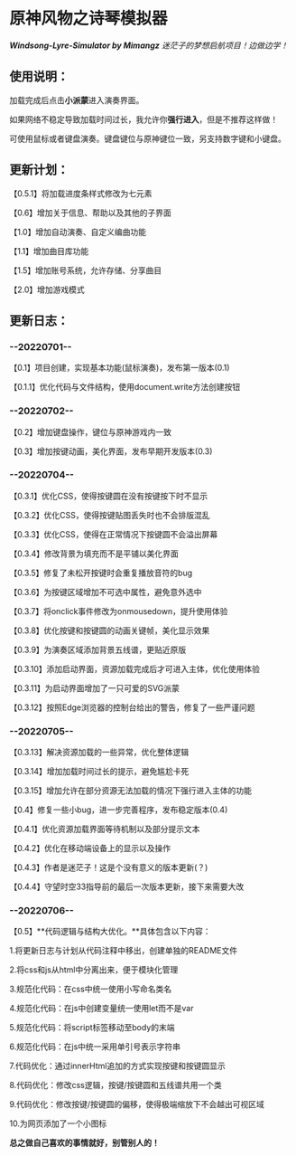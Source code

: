 # 原神风物之诗琴模拟器
***Windsong-Lyre-Simulator by Mimangz*** *迷茫子的梦想启航项目！边做边学！*

## 使用说明：
加载完成后点击**小派蒙**进入演奏界面。

如果网络不稳定导致加载时间过长，我允许你**强行进入**，但是不推荐这样做！

可使用鼠标或者键盘演奏。键盘键位与原神键位一致，另支持数字键和小键盘。


## 更新计划：
【0.5.1】将加载进度条样式修改为七元素

【0.6】增加关于信息、帮助以及其他的子界面

【1.0】增加自动演奏、自定义编曲功能

【1.1】增加曲目库功能

【1.5】增加账号系统，允许存储、分享曲目

【2.0】增加游戏模式

## 更新日志：

### --20220701--

【0.1】项目创建，实现基本功能(鼠标演奏)，发布第一版本(0.1)

【0.1.1】优化代码与文件结构，使用document.write方法创建按钮

### --20220702--

【0.2】增加键盘操作，键位与原神游戏内一致

【0.3】增加按键动画，美化界面，发布早期开发版本(0.3)

### --20220704--

【0.3.1】优化CSS，使得按键圆在没有按键按下时不显示

【0.3.2】优化CSS，使得按键贴图丢失时也不会排版混乱

【0.3.3】优化CSS，使得在正常情况下按键圆不会溢出屏幕

【0.3.4】修改背景为填充而不是平铺以美化界面

【0.3.5】修复了未松开按键时会重复播放音符的bug

【0.3.6】为按键区域增加不可选中属性，避免意外选中

【0.3.7】将onclick事件修改为onmousedown，提升使用体验

【0.3.8】优化按键和按键圆的动画关键帧，美化显示效果

【0.3.9】为演奏区域添加背景五线谱，更贴近原版

【0.3.10】添加启动界面，资源加载完成后才可进入主体，优化使用体验

【0.3.11】为启动界面增加了一只可爱的SVG派蒙

【0.3.12】按照Edge浏览器的控制台给出的警告，修复了一些严谨问题

### --20220705--

【0.3.13】解决资源加载的一些异常，优化整体逻辑

【0.3.14】增加加载时间过长的提示，避免尴尬卡死

【0.3.15】增加允许在部分资源无法加载的情况下强行进入主体的功能

【0.4】修复一些小bug，进一步完善程序，发布稳定版本(0.4)

【0.4.1】优化资源加载界面等待机制以及部分提示文本

【0.4.2】优化在移动端设备上的显示以及操作

【0.4.3】作者是迷茫子！这是个没有意义的版本更新(？)

【0.4.4】守望时空33指导前的最后一次版本更新，接下来需要大改

### --20220706--

【0.5】**代码逻辑与结构大优化。**具体包含以下内容：

1.将更新日志与计划从代码注释中移出，创建单独的README文件

2.将css和js从html中分离出来，便于模块化管理

3.规范化代码：在css中统一使用小写命名类名

4.规范化代码：在js中创建变量统一使用let而不是var

5.规范化代码：将script标签移动至body的末端

6.规范化代码：在js中统一采用单引号表示字符串

7.代码优化：通过innerHtml追加的方式实现按键和按键圆显示

8.代码优化：修改css逻辑，按键/按键圆和五线谱共用一个类

9.代码优化：修改按键/按键圆的偏移，使得极端缩放下不会越出可视区域

10.为网页添加了一个小图标

**总之做自己喜欢的事情就好，别管别人的！**
